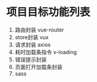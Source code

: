 # 项目目标功能列表

1. 路由封装 vue-router
2. store封装 vux 
3. 请求封装 axios
4. 耗时加载条指令 v-loading
5. 错误提示封装
6. 页面打开加载条封装
7. sass
